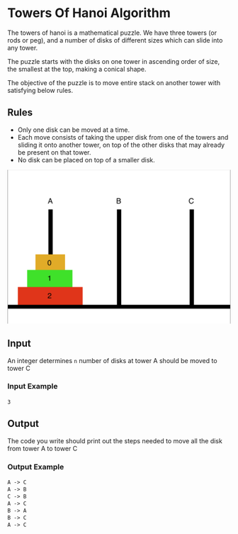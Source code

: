 # Towers Of Hanoi Algorithm

The towers of hanoi is a mathematical puzzle. We have three towers (or rods or peg), and a number of disks of different sizes which can slide into any tower.

The puzzle starts with the disks on one tower in ascending order of size, the smallest at the top, making a conical shape.

The objective of the puzzle is to move entire stack on another tower with satisfying below rules.

## Rules

- Only one disk can be moved at a time.
- Each move consists of taking the upper disk from one of the towers and sliding it onto another tower, on top of the other disks that may already be present on that tower.
- No disk can be placed on top of a smaller disk.

![Example Image](./HanoiTower.png)

## Input

An integer determines `n` number of disks at tower A should be moved to tower C

### Input Example

```
3
```

## Output

The code you write should print out the steps needed to move all the disk from tower A to tower C

### Output Example

```
A -> C
A -> B
C -> B
A -> C
B -> A
B -> C
A -> C
```
